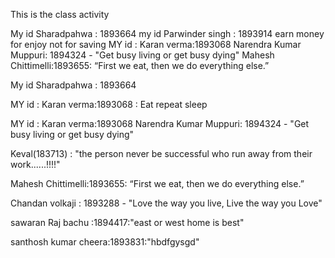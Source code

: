 This is the class activity

My id Sharadpahwa : 1893664
my id Parwinder singh  : 1893914 earn money for enjoy not for saving
MY id : Karan verma:1893068
Narendra Kumar Muppuri: 1894324 - "Get busy living or get busy dying"
Mahesh Chittimelli:1893655: “First we eat, then we do everything else.”

My id Sharadpahwa : 1893664

MY id : Karan verma:1893068 : Eat repeat sleep

MY id : Karan verma:1893068
Narendra Kumar Muppuri: 1894324 - "Get busy living or get busy dying"



Keval(183713) : "the person never be successful who run away from their work......!!!!"






Mahesh Chittimelli:1893655: “First we eat, then we do everything else.”

Chandan volkaji : 1893288 - "Love the way you live, Live the way you Love"





sawaran Raj bachu :1894417:"east or west home is best"



santhosh kumar cheera:1893831:"hbdfgysgd"

